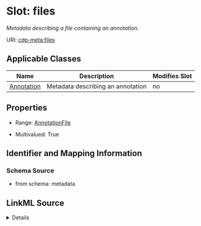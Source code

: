 # Slot: files


_Metadata describing a file containing an annotation._



URI: [cdp-meta:files](metadatafiles)



<!-- no inheritance hierarchy -->




## Applicable Classes

| Name | Description | Modifies Slot |
| --- | --- | --- |
[Annotation](Annotation.md) | Metadata describing an annotation |  no  |







## Properties

* Range: [AnnotationFile](AnnotationFile.md)

* Multivalued: True





## Identifier and Mapping Information







### Schema Source


* from schema: metadata




## LinkML Source

<details>
```yaml
name: files
description: Metadata describing a file containing an annotation.
from_schema: metadata
rank: 1000
multivalued: true
list_elements_ordered: true
alias: files
owner: Annotation
domain_of:
- Annotation
range: AnnotationFile
inlined: true
inlined_as_list: true

```
</details>
